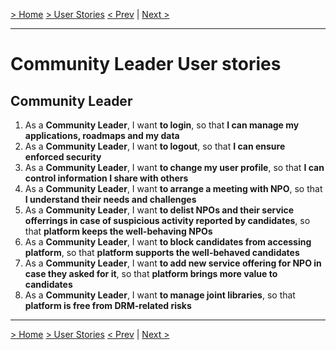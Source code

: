 [> Home](README.md)  [> User Stories](README.md)
[< Prev]()  |  [Next >]()

<hr />

# Community Leader User stories

## Community Leader
1. As a <b>Community Leader</b>, I want <b>to login</b>, so that <b>I can manage my applications, roadmaps and my data</b>
2. As a <b>Community Leader</b>, I want <b>to logout</b>, so that <b>I can ensure enforced security</b>
3. As a <b>Community Leader</b>, I want <b>to change my user profile</b>, so that <b>I can control information I share with others</b>
4. As a <b>Community Leader</b>, I want <b>to arrange a meeting with NPO</b>, so that <b>I understand their needs and challenges</b>
5. As a <b>Community Leader</b>, I want <b>to delist NPOs and their service offerrings in case of suspicious activity reported by candidates</b>, so that <b>platform keeps the well-behaving NPOs</b>
6. As a <b>Community Leader</b>, I want <b>to block candidates from accessing platform</b>, so that <b>platform supports the well-behaved candidates</b>
7. As a <b>Community Leader</b>, I want <b>to add new service offering for NPO in case they asked for it</b>, so that <b>platform brings more value to candidates</b>
8. As a <b>Community Leader</b>, I want <b>to manage joint libraries</b>, so that <b>platform is free from DRM-related risks</b>

<hr />

[> Home](README.md)  [> User Stories](README.md)
[< Prev]()  |  [Next >]()

